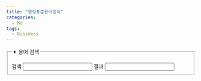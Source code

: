 ```yaml
---
title: "행정표준용어정리"
categories:
  - Me
tags:
  - Business
---
```


<form onsubmit="return false;">
  <fieldset>
    <legend>✦ 용어 검색</legend>
    <p></p>
    검색 <input type="text" id="searchStdCode" />
    결과 <input type="text" id="resultStdCode" />
  </fieldset>
</form>

<div id="business1" style="display: none;"></div>